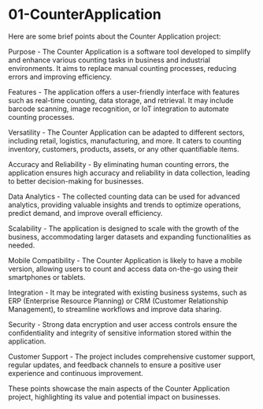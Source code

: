 # 01-CounterApplication

Here are some brief points about the Counter Application project:

Purpose - The Counter Application is a software tool developed to simplify and enhance various counting tasks in business and industrial environments. It aims to replace manual counting processes, reducing errors and improving efficiency.

Features - The application offers a user-friendly interface with features such as real-time counting, data storage, and retrieval. It may include barcode scanning, image recognition, or IoT integration to automate counting processes.

Versatility - The Counter Application can be adapted to different sectors, including retail, logistics, manufacturing, and more. It caters to counting inventory, customers, products, assets, or any other quantifiable items.

Accuracy and Reliability - By eliminating human counting errors, the application ensures high accuracy and reliability in data collection, leading to better decision-making for businesses.

Data Analytics - The collected counting data can be used for advanced analytics, providing valuable insights and trends to optimize operations, predict demand, and improve overall efficiency.

Scalability - The application is designed to scale with the growth of the business, accommodating larger datasets and expanding functionalities as needed.

Mobile Compatibility - The Counter Application is likely to have a mobile version, allowing users to count and access data on-the-go using their smartphones or tablets.

Integration - It may be integrated with existing business systems, such as ERP (Enterprise Resource Planning) or CRM (Customer Relationship Management), to streamline workflows and improve data sharing.

Security - Strong data encryption and user access controls ensure the confidentiality and integrity of sensitive information stored within the application.

Customer Support - The project includes comprehensive customer support, regular updates, and feedback channels to ensure a positive user experience and continuous improvement.

These points showcase the main aspects of the Counter Application project, highlighting its value and potential impact on businesses.

